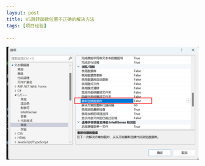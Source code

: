 ```yaml
---
layout: post
title: VS跳转函数位置不正确的解决方法
tags: [项目经验]

---
```


![image-20240603134453803](/images/image-20240603134453803.png)